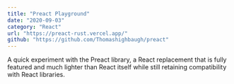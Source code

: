 ```yaml
---
title: "Preact Playground"
date: "2020-09-03"
category: "React"
url: "https://preact-rust.vercel.app/"
github: "https://github.com/Thomashighbaugh/preact"
---
```


A quick experiment with the Preact library, a React replacement that is fully featured and much lighter than React itself while still retaining compatibility with React libraries.

